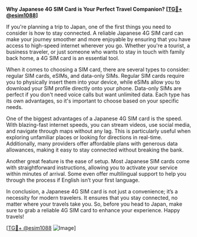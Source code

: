 **Why Japanese 4G SIM Card is Your Perfect Travel Companion? [[TG💪+ @esim1088](https://t.me/s/esim1088)]**

If you're planning a trip to Japan, one of the first things you need to consider is how to stay connected. A reliable Japanese 4G SIM card can make your journey smoother and more enjoyable by ensuring that you have access to high-speed internet wherever you go. Whether you're a tourist, a business traveler, or just someone who wants to stay in touch with family back home, a 4G SIM card is an essential tool.

When it comes to choosing a SIM card, there are several types to consider: regular SIM cards, eSIMs, and data-only SIMs. Regular SIM cards require you to physically insert them into your device, while eSIMs allow you to download your SIM profile directly onto your phone. Data-only SIMs are perfect if you don't need voice calls but want unlimited data. Each type has its own advantages, so it's important to choose based on your specific needs.

One of the biggest advantages of a Japanese 4G SIM card is the speed. With blazing-fast internet speeds, you can stream videos, use social media, and navigate through maps without any lag. This is particularly useful when exploring unfamiliar places or looking for directions in real-time. Additionally, many providers offer affordable plans with generous data allowances, making it easy to stay connected without breaking the bank.

Another great feature is the ease of setup. Most Japanese SIM cards come with straightforward instructions, allowing you to activate your service within minutes of arrival. Some even offer multilingual support to help you through the process if English isn’t your first language.

In conclusion, a Japanese 4G SIM card is not just a convenience; it’s a necessity for modern travelers. It ensures that you stay connected, no matter where your travels take you. So, before you head to Japan, make sure to grab a reliable 4G SIM card to enhance your experience. Happy travels! 

[[TG💪+ @esim1088](https://t.me/s/esim1088) ![Image](https://i.postimg.cc/Y0z9fWf4/image.png)]